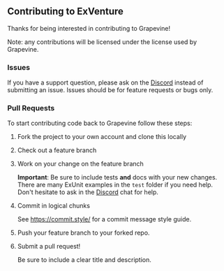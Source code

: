 ## Contributing to ExVenture

Thanks for being interested in contributing to Grapevine!

Note: any contributions will be licensed under the license used by Grapevine.

### Issues

If you have a support question, please ask on the [Discord][discord] instead of submitting an issue. Issues should be for feature requests or bugs only.

### Pull Requests

To start contributing code back to Grapevine follow these steps:

1. Fork the project to your own account and clone this locally

2. Check out a feature branch

3. Work on your change on the feature branch

   **Important**: Be sure to include tests **and** docs with your new changes. There are many ExUnit examples in the `test` folder if you need help. Don't hesitate to ask in the [Discord][discord] chat for help.

4. Commit in logical chunks

   See https://commit.style/ for a commit message style guide.

5. Push your feature branch to your forked repo.

6. Submit a pull request!

   Be sure to include a clear title and description.
   
[discord]: https://discord.gg/GPEa6dB
